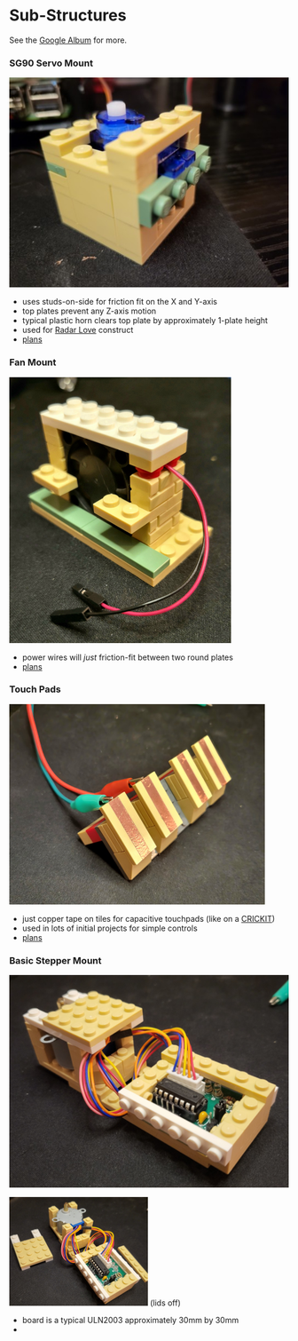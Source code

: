 # Sub-Structures

See the [Google Album](https://photos.app.goo.gl/kWWJ8uUjWdHnsVDY6) for more.

### SG90 Servo Mount

![](SG90%20Mount.jpg)

- uses studs-on-side for friction fit on the X and Y-axis
- top plates prevent any Z-axis motion
- typical plastic horn clears top plate by approximately 1-plate height
- used for [Radar Love](../adhoc/Radar%20love.jpg) construct
- [plans](SG90%20Mount.ldr)

### Fan Mount

![](Fan%20Mount.png)

- power wires will _just_ friction-fit between two round plates
- [plans](Fan%20Mount.ldr)

### Touch Pads

![](Touchpads.png)

- just copper tape on tiles for capacitive touchpads (like on a [CRICKIT](https://www.adafruit.com/product/3957))
- used in lots of initial projects for simple controls
- [plans](Touchpads.ldr)

### Basic Stepper Mount

![](Hobby%20Stepper%20Mount.png)

![](Hobby%20Stepper%20Lid%20Off.png) (lids off)

- board is a typical ULN2003 approximately 30mm by 30mm
- 
